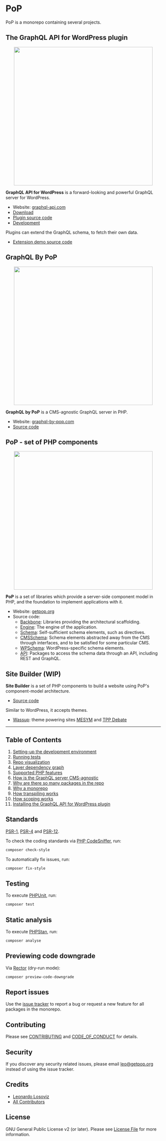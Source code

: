 # PoP

PoP is a monorepo containing several projects.

## The GraphQL API for WordPress plugin

<p align="center"><img src="https://graphql-api.com/assets/graphql-api-logo-with-name.png" width="450" /></p>

**GraphQL API for WordPress** is a forward-looking and powerful GraphQL server for WordPress.

- Website: [graphql-api.com](https://graphql-api.com)
- [Download](https://github.com/leoloso/PoP/releases/latest/download/graphql-api.zip)
- [Plugin source code](layers/GraphQLAPIForWP/plugins/graphql-api-for-wp)
- [Development](docs/development-environment.md)

Plugins can extend the GraphQL schema, to fetch their own data.

- [Extension demo source code](layers/GraphQLAPIForWP/plugins/extension-demo)

## GraphQL By PoP

<p align="center"><img src="https://graphql-by-pop.com/assets/superheroes.png" width="450" /></p>

**GraphQL by PoP** is a CMS-agnostic GraphQL server in PHP.

- Website: [graphql-by-pop.com](https://graphql-by-pop.com)
- [Source code](layers/GraphQLByPoP)

## PoP - set of PHP components

<p align="center"><img src="https://assets.getpop.org/wp-content/themes/getpop/img/pop-logo-horizontal.png" width="450" /></p>

**PoP** is a set of libraries which provide a server-side component model in PHP, and the foundation to implement applications with it.

- Website: [getpop.org](https://getpop.org)
- Source code:
  - [Backbone](layers/Backbone): Libraries providing the architectural scaffolding.
  - [Engine](layers/Engine): The engine of the application.
  - [Schema](layers/Schema): Self-sufficient schema elements, such as directives.
  - [CMSSchema](layers/CMSSchema): Schema elements abstracted away from the CMS through interfaces, and to be satisfied for some particular CMS.
  - [WPSchema](layers/WPSchema): WordPress-specific schema elements.
  - [API](layers/API): Packages to access the schema data through an API, including REST and GraphQL.

## Site Builder (WIP)

**Site Builder** is a set of PHP components to build a website using PoP's component-model architecture.

- [Source code](layers/SiteBuilder)

Similar to WordPress, it accepts themes.

- [Wassup](layers/Wassup): theme powering sites [MESYM](https://www.mesym.com) and [TPP Debate](https://my.tppdebate.org)

---

<!-- ## Requirements

- PHP 8.1+ for development
- PHP 7.1+ for production

## Install 

Clone the monorepo:

```bash
git clone https://github.com/leoloso/PoP.git
```

And then install the dependencies, via Composer

```bash
$ cd PoP
$ composer install
``` -->

## Table of Contents

1. [Setting-up the development environment](docs/development-environment.md)
2. [Running tests](docs/running-tests.md)
3. [Repo visualization](docs/repo-visualization.md)
4. [Layer dependency graph](docs/layer-dependency-graph.md)
5. [Supported PHP features](docs/supported-php-features.md)
6. [How is the GraphQL server CMS-agnostic](docs/cms-agnosticism.md)
7. [Why are there so many packages in the repo](docs/splitting-packages.md)
8. [Why a monorepo](docs/why-monorepo.md)
9. [How transpiling works](docs/how-transpiling-works.md)
10. [How scoping works](docs/how-scoping-works.md)
11. [Installing the GraphQL API for WordPress plugin](docs/installing-graphql-api-for-wordpress.md)

<!-- ## Resources

- [GraphQL API for WordPress demo](https://youtu.be/LnyNyT2RwwI)
- [Comparing the GraphQL API for WordPress vs WPGraphQL](https://graphql-api.com/blog/graphql-api-vs-wpgraphql-the-fight/)
- [Making GraphQL Work In WordPress](https://www.smashingmagazine.com/2021/04/making-graphql-work-in-wordpress/) -->

## Standards

[PSR-1](https://www.php-fig.org/psr/psr-1), [PSR-4](https://www.php-fig.org/psr/psr-4) and [PSR-12](https://www.php-fig.org/psr/psr-12).

To check the coding standards via [PHP CodeSniffer](https://github.com/squizlabs/PHP_CodeSniffer), run:

``` bash
composer check-style
```

To automatically fix issues, run:

``` bash
composer fix-style
```

## Testing

To execute [PHPUnit](https://phpunit.de/), run:

``` bash
composer test
```

## Static analysis

To execute [PHPStan](https://github.com/phpstan/phpstan), run:

``` bash
composer analyse
```

## Previewing code downgrade

Via [Rector](https://github.com/rectorphp/rector) (dry-run mode):

```bash
composer preview-code-downgrade
```

## Report issues

Use the [issue tracker](https://github.com/leoloso/PoP/issues) to report a bug or request a new feature for all packages in the monorepo.

## Contributing

Please see [CONTRIBUTING](CONTRIBUTING.md) and [CODE_OF_CONDUCT](CODE_OF_CONDUCT.md) for details.

## Security

If you discover any security related issues, please email leo@getpop.org instead of using the issue tracker.

## Credits

- [Leonardo Losoviz][link-author]
- [All Contributors][link-contributors]

## License

GNU General Public License v2 (or later). Please see [License File](LICENSE.md) for more information.

[link-author]: https://github.com/leoloso
[link-contributors]: ../../contributors
